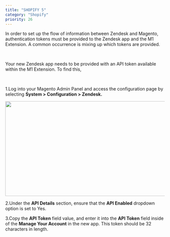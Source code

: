 ```yaml
---
title: "SHOPIFY 5"
category: "Shopify"
priority: 26
---
```


In order to set up the flow of information between Zendesk and Magento, authentication tokens must be provided to the Zendesk app and the M1 Extension.  A common occurrence is mixing up which tokens are provided.

<br>

Your new Zendesk app needs to be provided with an API token available within the M1 Extension. To find this, 

<br>

>
  1.Log into your Magento Admin Panel and access the configuration page by selecting __System > Configuration > Zendesk.__

>
   <img src="../../images/FAQ_Zendesk_API_Token.png" data-canonical-src="../../images/FAQ_Zendesk_API_Token.png" width="600" height="300" />

>
  2.Under the __API Details__ section, ensure that the __API Enabled__ dropdown option is set to Yes.

>
  3.Copy the __API Token__ field value, and enter it into the __API Token__ field inside of the __Manage Your Account__ in the new app.  This token should be 32 characters in length.